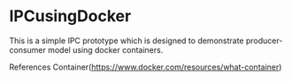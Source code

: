 # IPCusingDocker
This is a simple IPC prototype which is designed to demonstrate producer-consumer model using docker containers.

References
Container(https://www.docker.com/resources/what-container)
